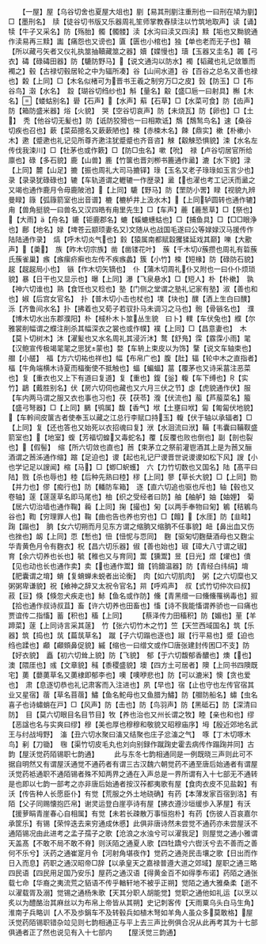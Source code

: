 <!-- { "loadSidebar": true } -->
　　【一屋】屋【乌谷切舍也夏屋大俎也】剭【易其刑剭注重刑也一曰刑在頄为剭】□【墨刑名】　牍【徒谷切书版又乐器周礼笙师掌教舂牍注以竹筑地取声】读【诵】犊【牛子又采名】防【殇胎】髑【髑髅】渎【水沟曰渎又四渎】黩【垢也又黝貌通作渎易再三黩】讟【痛怨也又谤也】匵【匮也小棺也】独【单也老而无子也】韇【所以藏弓矢者又仪礼执筮抽韇藏筮之器】嬻【媟慢也】瓄【玉器又圭名】韣【弓衣】碡【碌碡田器】防【騼防野马】【说文通沟以防水】襡【韬藏也礼记敛簟而襡之】毂【古禄切毂居轮之中为辐所凑】谷【山间水道】谷【百谷之总名又善也禄也】糓【上同】□【木名似楮可为晋书王羲之制穷万□之皮】瑴【防玉】□【布谷鸟】濲【水名】　縠【瑚谷切绉纱也】斛【量名】觳【盛□巵一曰射具】槲【木名】【蝼蛄别名】礐【石声】【水声】蔛【石草】□【水菜可食】防【齿声】防【箱防盛米器】焀【火貌】　哭【空谷切哀声】防【未烧瓦】防【卵也】□【土】　秃【他谷切无髪也】防【诋防狡猾也一曰相欺诋】鵚【鵚鹙鸟名】速【桑谷切疾也召也】蔌【菜茹摠名又蔌蔌陋也】梀【赤梀木名】餗【鼎实】樕【朴樕小木】遬【蹙遬也礼记见所尊齐遬注犹蹙蹙也齐音咨】觫【觳觫恐惧貌】涑【水名左传伐我涑川】□【牡茅也或作簌】□【防□虫名】嗽【吮】　禄【卢谷切居官所给廪也】碌【多石貌】鹿【山兽】簏【竹箧也晋刘栁书簏通作盝】漉【水下貌】渌【上同】麓【山足】摝【振也周礼大司马摝铎】琭【玉名又老子琭琭如玉言少也】录【录录犹碌碌也】辘【车轨道谓之轣辘一作歴录】盝【也濯也考工记沃而盝之又竭也通作鹿月令毋鹿陂池】【上同】騼【野马】防【罜防小罟】睩【视貌九辨曼睩】簶【弧簶箭室也出音谱】樚【樚栌井上汲水木】【上同轳圆转也通作辘】甪【兽角挺貌一曰兽名又汉四皓有甪里先生】□【车声】蔍【蔍葱草】□【祭也】【大雨】【舟名】鏕【钜鹿郡名】螰【螇螰蟪蛄也】□【捕鱼具】□【□□眼浄也】鄜【地名】娽【埤苍云颛顼妻名又文随从也战国毛遂曰公等娽娽汉马援传作陆陆通作录】　熇【呼木切炎气也】豰【猿属南都赋縠玃猱延戏其巅】嚛【大歠声】【羮】　族【昨木切宗族】凿【凿镂花叶】　蔟【千木切蔟攒也周礼有硩蔟氏蔟雀巢】瘯【瘯瘰疥癣也左传不疾瘯蠡】簇【小竹】梀【短椽】防【碌防石貌】趗【趗趗局小也】　镞【作木切矢镝也】　仆【蒲木切周礼仆又附也一曰仆仆烦琐貌】暴【日干也又显示也】曝【上同】瀑【飞泉悬水】□【短人】朴【朴樕】　孰【神六切谁也】熟【食饪也又稔也】塾【门侧之堂谓之塾礼记家有塾】淑【善也和也】婌【后宫女官名】　扑【普木切小击也杖也】墣【块也】醭【酒上生白曰醭】泺【齐鲁间水名】扑【拂着也又荀子若驭扑马未调习之马也】骲【骨镞名也】　濮【博木切水出东郡濮阳】朴【棫朴木卜筮丛生貌　曰卜】轐【车伏兔也】纀【尔雅裳削幅谓之纀注削杀其幅深衣之裳也或作幞】襆【上同】□【昌意妻也】　木【莫卜切树木】沐【濯髪也又水名周礼其浸沂沐】鹜【舒鳬】霂【霡霂小雨】毣【汉鲍宣传极竭毣毣之思犹蒙也】婺【车辀上束皮以为饰】鞪【说文车轴束也】艒【小艖】　福【方六切祐也祥也】幅【布帛广也】腹【肚】辐【轮中木之直指者】楅【牛角端横木诗夏而楅衡使不抵触也】蝠【蝙蝠】葍【覆茅也又诗采葍注恶菜也】复【重衣也又上下有道曰复道】复【重也】鍑【釡】輹【车下缚也】【实竹】鶝【戴胜别名】伏【房六切伺也藏也又六月三伏之节】虙【虎貌通作伏】服【车内两马谓之服又衣也事也习也】茯【茯苓】澓【伏流也】菔【芦菔菜名】箙【盛弓弩器】□【上同】鵩【鸮属】馥【香气】垘【土壅曰垘】匐【匍匐伏地貌】【车軨间皮箧古者使奉玉以藏之江总行李赋口持玉】輹【伏于轴以承辐者】□【上同】复【还也答也又始死以衣招魂曰复】洑【水洄流曰洑】鞴【韦囊曰鞴靫盛箭室也】【地室】蝮【芳福切蝗又毒蛇名】覆【反覆也败也倒也】副【剖也裂也】【假髻】　缩【所六切敛也直也】莤【束茅立之祭前灌鬯酒其上是为莤又酾酒谓之莤泲通作缩】蹜【足迫也】谡【起也礼记尸谡晋世说谡谡如松下风】謏【小也学记足以謏闻】樎【马】□【蝍□蚇蠖】　六【力竹切数也又国名】陆【髙平曰陆】戮【杀也辱也】稑【后种先熟曰稑】穋【上同】蓼【草长大貌】□【上同】勠【并力也】僇【痴行也】防【轓防车箱】　逐【直六切追也驱也斥也】轴【毂也又卷轴】蓫【蓫蓫草名即马尾也】柚【织之受经者曰防】舳【舳舻】妯【妯娌】　菊【居六切治墙也通作鞠】蘜【上同】掬【撮也】匊【以两手奉物曰匊】鵴【秸鵴鸟谷也】鞫【穷理罪人也】鞠【曲也告也养也穷也】□【饘】【水厓】防【韭畦】踘【蹋也】　朒【女六切朔而月见东方谓之缩朒又缩朒不任事貌】衄【鼻出血又伤也挫也】衂【上同】恧【慙也】忸【忸怩与恧同】　麴【驱匊切麴蘖酒母也又麴尘华青黄色月令有麴衣】柷【昌六切乐器】俶【善也始也】琡【璋大八寸谓之琡】　育【余六切养也长也】毓【稚也又与育同】鬻【獯鬻】昱【日光】煜【燿也】儥【见也动也长也通作卖】卖【也通作鬻】錥【钨錥温器】防【青经白纬绢】堉【肥囊谓之堉】蜟【复蜟蝉未蜕者出论衡】　肉【如六切肌肉】　粥【之六切糜也又粥粥卑谦貌】祝【飨神之辞又太祝令官名】喌【呼鸡声】　叔【式竹切仲次曰叔】菽【豆】倏【倏忽犬疾走也】鮛【鱼名或作防】儵【青黑缯一曰儵儵罹祸毒也】掓【拾也通作叔诗叔苴】畜【许六切养也田畜也】慉【诗不我能慉谓养骄也一曰痛也贾谊传二指慉】蓄【积也】稸【上同】
　　【蔡泽传力田稸积】防【媚也】荲【羊蹄菜】蓫【上同诗言采其蓫】　竹【张六切竹木之竹】竺【天竺西域国名】筑【乐器】筑【捣也】茿【萹茿草名】　蹴【子六切蹋也逐也】踧【行平易也】蹙【迫也绉也蹂也】顣【顣頞鼻促貌】縬【缩也一曰缯文或作□唐张建封传困□不支】防【好衣貌】　矗【初六切耸上貌】防【飞貌】　郁【于六切馥郁香醲也】燠【也】澳【隈厓也】彧【文章貌】稶【黍稷盛貌】墺【四方土可居者】隩【上同书四隩既宅】薁【蘡薁草名又薁棣即郁李也】噢【噢咿悲也】防【可以漉米】懊【贪也爱也】　肃【息逐切恭也礼记肃客而入注进也】夙【早也】宿【止也守也左传官宿其业又星宿】蓿【草名苜蓿】鱐【鱼名鮀母也又鱼腊为鱐】防【艒防船名】蟰【虫名喜子也诗蟰蛸在戸】□【风声】防【击也】防【鸟羽声】防【黑砥石】防【深清曰防】　目【莫六切眼目名目节目】牧【养也治也又州长谓之牧】睦【亲也和也】缪【恶諡也名与实爽曰缪】穆【美也厚也穆穆和敬貌又昭穆庙序】坶【殷近郊地名武王与纣战坶野】　滀【丑六切水聚曰滀又结聚也庄子忿滀之气】　啄【丁木切啄木鸟】剢【刀锄】　毱【渠竹切皮毛丸也刘向别録作蹴踘史霍去病传作蹋踘并同】古韵【屋沃觉药陌锡职七韵通】
　　此与东冬七韵相通同是一例既晓三声则此可不据自明然又有谓屋沃通觉不通药者有谓三古汉魏六朝觉药不通至唐后始通者有谓屋沃觉药袛通职不通陌锡者殊不知两界之通在入声总是一界所谓有入十七部无不通转是也即以七韵一部考之亦非唐后始通者按汉莋都夷歌有屋【食肉衣皮不见盐糓】有沃【传告种人长愿臣仆】有觉【荒服之外土地硗确】有药【本薄发家百宿到洛】有陌【父子同赐懐抱匹帛】谢灵运登白崖亭诗有屋【拂衣遵沙垣缓歩入茅屋】有沃【援萝睊青崖春心自相属】有觉【未若长疎散万事恒抱朴】有药【伤彼人百哀嘉尔承筐乐】有锡【荣悴迭去来穷通成休慼】此俱非唐诗然未尝觉不通药亦未尝屋沃不通陌锡况由此进考之孟子孺子之歌【沧浪之水浊兮可以濯我足】则屋觉之通小雅谓天盖髙【不敢不局不敢不脊】则沃陌之通夏人歌【四牡蹻兮六辔沃兮去不善而之善何不乐兮】沃药之通崔寔月令【河射角堪夜作】觉药之通尧民击壤之歌【日出而作日入而息】药职之通汉昭帝□辞【以承皇天之嘉禄普遵大道之郊域】屋职之通三略四民语【四民用足国乃安乐】屋药之通汉语【得黄金百不如得季布诺】药陌之通张载七命【华裔之夷流荒之貊语不传乎輶轩地不被乎正朔】觉陌之通大雅桑柔【逝不以濯载胥及溺】觉锡之通杨朱歌【天其分职人胡能觉】觉职之通他如礼运【以烹以炙以为醴酪治其麻丝以为布帛上帝皆从其朔】史记刺客传【天雨粟乌头白马生角】淮南子兵略训【人不及歩鋗车不及转毂兵如植木弩如羊角人虽众多莫敢格】屋沃觉药陌锡职错杂竝见则七韵相通正与平上去三声比例俱合况从此再考其为十七部俱通者正了然也说见有入十七部内
　　【屋沃觉三韵通】
